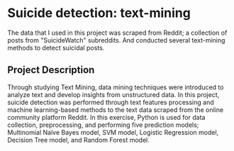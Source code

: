 # Suicide detection: text-mining
The data that I used in this project was scraped from Reddit; a collection of posts from "SuicideWatch" subreddits. And conducted several text-mining methods to detect suicidal posts. 

##	Project Description
Through studying Text Mining, data mining techniques were introduced to analyze text and develop insights from unstructured data. In this project, suicide detection was performed through text features processing and machine learning-based methods to the text data scraped from the online community platform Reddit. In this exercise, Python is used for data collection, preprocessing, and performing five prediction models; Multinomial Naïve Bayes model, SVM model, Logistic Regression model, Decision Tree model, and Random Forest model.
